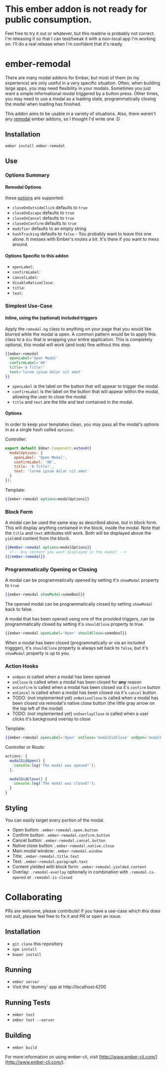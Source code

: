 # This ember addon is not ready for public consumption.

Feel free to try it out or whatever, but this readme is probably not correct.
I'm releasing it so that I can test/tweak it with a non-local app I'm working on.
I'll do a real release when I'm confident that it's ready.

# ember-remodal

There are many modal addons for Ember, but most of them (in my experience) are
only useful in a very specific situation. Often, when building large apps, you
may need flexibility in your modals. Sometimes you just want a simple
informational modal triggered by a button press. Other times, you may need to
use a modal as a loading state, programmatically closing the modal when loading
has finished.

This addon aims to be usable in a variety of situations. Also, there weren't any
[remodal](http://vodkabears.github.io/remodal/) ember addons, so I thought I'd
write one :D

## Installation
`ember install ember-remodal`

## Use

### Options Summary

#### Remodal Options
these [options](https://github.com/VodkaBears/Remodal#options) are supported:

- `closeOnOutsideClick` defaults to `true`
- `closeOnEscape` defaults to `true`
- `closeOnCancel` defaults to `true`
- `closeOnConfirm` defaults to `true`
- `modifier` defaults to an empty string
- `hashTracking` defaults to `false` - You probably want to leave this one alone.
It messes with Ember's routes a bit. It's there if you want to mess around.

#### Options Specific to this addon

- `openLabel`:
- `confirmLabel`:
- `cancelLabel`:
- `disableNativeClose`:
- `title`:
- `text`:

### Simplest Use-Case
#### Inline, using the (optional) included triggers

Apply the `remodal-bg` class to anything on your page that you would like blurred
while the modal is open. A common pattern would be to apply this class to a `div`
that is wrapping your entire application. This is completely optional, this modal
will work (and look) fine without this step.

```hbs
{{ember-remodal
  openLabel='Open Modal'
  confirmLabel='OK'
  title='A Title!'
  text='lorem ipsum dolar sit amet'
}}
```

- `openLabel` is the label on the button that will appear to trigger the modal.
- `confirmLabel` is the label on the button that will appear within the modal,
allowing the user to close the modal.
- `title` and `text` are the title and text contained in the modal.

#### Options

In order to keep your templates clean, you may pass all the modal's options in as
a single hash called `options`.

Controller:

```js
export default Ember.Component.extend({
  modalOptions: {
    openLabel: 'Open Modal',
    confirmLabel: 'OK',
    title: 'A Title!',
    text: 'lorem ipsum dolar sit amet'
  }
});
```

Template:

```hbs
{{ember-remodal options=modalOptions}}
```

### Block Form

A modal can be used the same way as described above, but in block form.
This will display anything contained in the block, inside the modal.
Note that the `title` and `text` attributes still work. Both will be displayed
above the `yield`ed content from the block.

```hbs
{{#ember-remodal options=modalOptions}}
  <!-- Any content you want displayed in the modal! -->
{{/ember-remodal}}
```

### Programmatically Opening or Closing

A modal can be programmatically opened by setting it's `showModal` property to `true`

```hbs
{{ember-remodal showModal=someBool}}
```

The opened modal can be programmatically closed by setting `showModal` back to false.

A modal that has been opened using one of the provided triggers, can be programmatically
closed by setting it's `shouldClose` property to true.

```hbs
{{ember-remodal openLabel='Open' shouldClose=someBool}}
```

When a modal has been closed (programmatically or via an included triggger),
it's `shouldClose` property is always set back to `false`, but it's `showModal`
property is up to you.

### Action Hooks

- `onOpen` is called when a modal has been opened
- `onClose` is called when a modal has been closed for **any** reason
- `onConfirm` is called when a modal has been closed via it's `confirm` button
- `onCancel` is called when a modal has been closed via it's `cancel` button
- TODO: (not implemented yet) `onNativeClose` is called when a modal has been closed via remodal's native
close button (the little gray arrow on the top left of the modal)
- TODO: (not implemented yet) `onOverlayClose` is called when a user clicks it's background overlay to close

Template:

```hbs
{{ember-remodal openLabel='Open' onClose='modalDidClose' onOpen='modalDidOpen'}}
```

Controller or Route:

```js
actions: {
  modalDidOpen() {
    console.log('The modal was opened!');
  },

  modalDidClose() {
    console.log('The modal was closed!');
  }
}
```

## Styling

You can easily target every portion of the modal.

- Open button: `.ember-remodal.open.button`
- Confirm button: `.ember-remodal.confirm.button`
- Cancel button: `.ember-remodal.cancel.button`
- Native close button: `.ember-remodal.native.close`
- Main modal window: `.ember-remodal.window`
- Title: `.ember-remodal.title.text`
- Text: `.ember-remodal.paragraph.text`
- Content yielded with block form: `.ember-remodal.yielded.content`
- Overlay: `.remodal-overlay` optionally in combination with `.remodal-is-opened` or `.remodal-is-closed`

# Collaborating

PRs are welcome, please contribute! If you have a use-case which this does not suit,
please feel free to fix it and PR or open an issue.

## Installation

* `git clone` this repository
* `npm install`
* `bower install`

## Running

* `ember server`
* Visit the 'dummy' app at http://localhost:4200

## Running Tests

* `ember test`
* `ember test --server`

## Building

* `ember build`

For more information on using ember-cli, visit [http://www.ember-cli.com/](http://www.ember-cli.com/).
